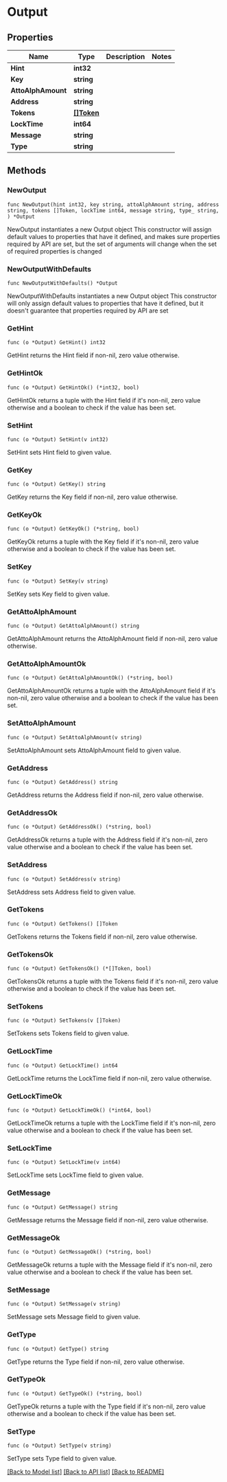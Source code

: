 # Output

## Properties

Name | Type | Description | Notes
------------ | ------------- | ------------- | -------------
**Hint** | **int32** |  | 
**Key** | **string** |  | 
**AttoAlphAmount** | **string** |  | 
**Address** | **string** |  | 
**Tokens** | [**[]Token**](Token.md) |  | 
**LockTime** | **int64** |  | 
**Message** | **string** |  | 
**Type** | **string** |  | 

## Methods

### NewOutput

`func NewOutput(hint int32, key string, attoAlphAmount string, address string, tokens []Token, lockTime int64, message string, type_ string, ) *Output`

NewOutput instantiates a new Output object
This constructor will assign default values to properties that have it defined,
and makes sure properties required by API are set, but the set of arguments
will change when the set of required properties is changed

### NewOutputWithDefaults

`func NewOutputWithDefaults() *Output`

NewOutputWithDefaults instantiates a new Output object
This constructor will only assign default values to properties that have it defined,
but it doesn't guarantee that properties required by API are set

### GetHint

`func (o *Output) GetHint() int32`

GetHint returns the Hint field if non-nil, zero value otherwise.

### GetHintOk

`func (o *Output) GetHintOk() (*int32, bool)`

GetHintOk returns a tuple with the Hint field if it's non-nil, zero value otherwise
and a boolean to check if the value has been set.

### SetHint

`func (o *Output) SetHint(v int32)`

SetHint sets Hint field to given value.


### GetKey

`func (o *Output) GetKey() string`

GetKey returns the Key field if non-nil, zero value otherwise.

### GetKeyOk

`func (o *Output) GetKeyOk() (*string, bool)`

GetKeyOk returns a tuple with the Key field if it's non-nil, zero value otherwise
and a boolean to check if the value has been set.

### SetKey

`func (o *Output) SetKey(v string)`

SetKey sets Key field to given value.


### GetAttoAlphAmount

`func (o *Output) GetAttoAlphAmount() string`

GetAttoAlphAmount returns the AttoAlphAmount field if non-nil, zero value otherwise.

### GetAttoAlphAmountOk

`func (o *Output) GetAttoAlphAmountOk() (*string, bool)`

GetAttoAlphAmountOk returns a tuple with the AttoAlphAmount field if it's non-nil, zero value otherwise
and a boolean to check if the value has been set.

### SetAttoAlphAmount

`func (o *Output) SetAttoAlphAmount(v string)`

SetAttoAlphAmount sets AttoAlphAmount field to given value.


### GetAddress

`func (o *Output) GetAddress() string`

GetAddress returns the Address field if non-nil, zero value otherwise.

### GetAddressOk

`func (o *Output) GetAddressOk() (*string, bool)`

GetAddressOk returns a tuple with the Address field if it's non-nil, zero value otherwise
and a boolean to check if the value has been set.

### SetAddress

`func (o *Output) SetAddress(v string)`

SetAddress sets Address field to given value.


### GetTokens

`func (o *Output) GetTokens() []Token`

GetTokens returns the Tokens field if non-nil, zero value otherwise.

### GetTokensOk

`func (o *Output) GetTokensOk() (*[]Token, bool)`

GetTokensOk returns a tuple with the Tokens field if it's non-nil, zero value otherwise
and a boolean to check if the value has been set.

### SetTokens

`func (o *Output) SetTokens(v []Token)`

SetTokens sets Tokens field to given value.


### GetLockTime

`func (o *Output) GetLockTime() int64`

GetLockTime returns the LockTime field if non-nil, zero value otherwise.

### GetLockTimeOk

`func (o *Output) GetLockTimeOk() (*int64, bool)`

GetLockTimeOk returns a tuple with the LockTime field if it's non-nil, zero value otherwise
and a boolean to check if the value has been set.

### SetLockTime

`func (o *Output) SetLockTime(v int64)`

SetLockTime sets LockTime field to given value.


### GetMessage

`func (o *Output) GetMessage() string`

GetMessage returns the Message field if non-nil, zero value otherwise.

### GetMessageOk

`func (o *Output) GetMessageOk() (*string, bool)`

GetMessageOk returns a tuple with the Message field if it's non-nil, zero value otherwise
and a boolean to check if the value has been set.

### SetMessage

`func (o *Output) SetMessage(v string)`

SetMessage sets Message field to given value.


### GetType

`func (o *Output) GetType() string`

GetType returns the Type field if non-nil, zero value otherwise.

### GetTypeOk

`func (o *Output) GetTypeOk() (*string, bool)`

GetTypeOk returns a tuple with the Type field if it's non-nil, zero value otherwise
and a boolean to check if the value has been set.

### SetType

`func (o *Output) SetType(v string)`

SetType sets Type field to given value.



[[Back to Model list]](../README.md#documentation-for-models) [[Back to API list]](../README.md#documentation-for-api-endpoints) [[Back to README]](../README.md)



